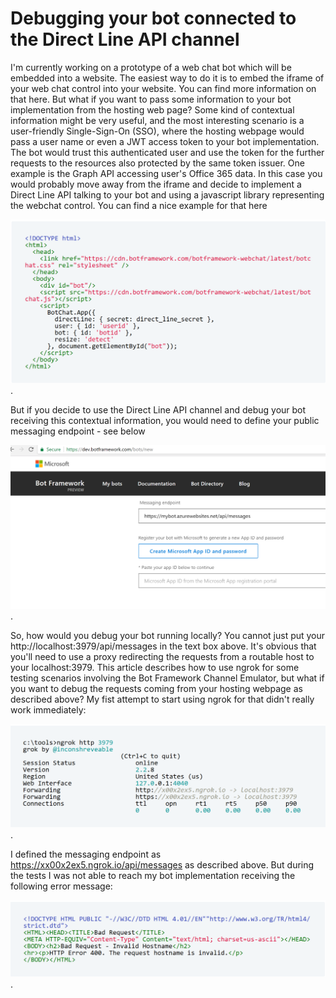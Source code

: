 # Debugging your bot connected to the Direct Line API channel
I'm currently working on a prototype of a web chat bot which will be embedded into a website. The easiest way to do it is to embed the iframe of your web chat control into your website. You can find more information on that here.
But what if you want to pass some information to your bot implementation from the hosting web page? Some kind of contextual information might be very useful, and the most interesting scenario is a user-friendly Single-Sign-On (SSO), where the hosting webpage would pass a user name or even a JWT access token to your bot implementation. The bot would trust this authenticated user and use the token for the further requests to the resources also protected by the same token issuer. One example is the Graph API accessing user's Office 365 data.
In this case you would probably move away from the iframe and decide to implement a Direct Line API talking to your bot and using a javascript library representing the webchat control. You can find a nice example for that here 

![snippet1](snippet1.png).

But if you decide to use the Direct Line API channel and debug your bot receiving this contextual information, you would need to define your public messaging endpoint - see below 

![snippet1-1](snippet1-1.png).

So, how would you debug your bot running locally? You cannot just put your http://localhost:3979/api/messages in the text box above. It's obvious that you'll need to use a proxy redirecting the requests from a routable host to your localhost:3979.
This article describes how to use ngrok for some testing scenarios involving the Bot Framework Channel Emulator, but what if you want to debug the requests coming from your hosting webpage as described above?
My fist attempt to start using ngrok for that didn't really work immediately:

![snippet2](snippet2.png).

I defined the messaging endpoint as https://xx00x2ex5.ngrok.io/api/messages as described above. But during the tests I was not able to reach my bot implementation receiving the following error message:

![snippet4](snippet4.png).


